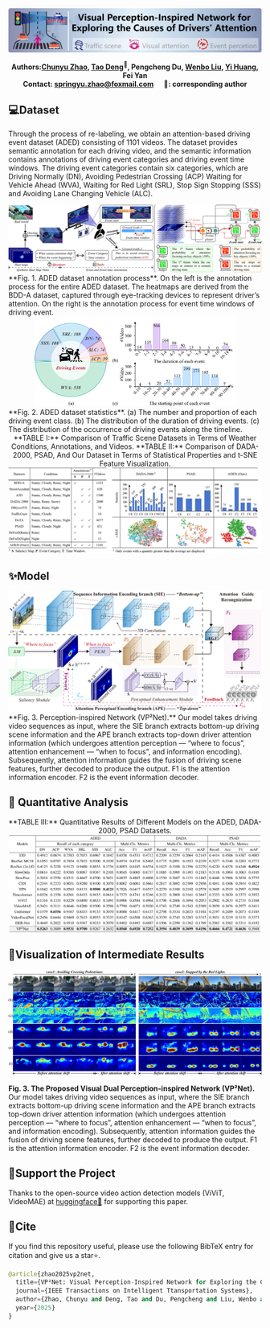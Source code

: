 <div align="center">

<img src="assert/logo.jpg" alt="logo"/>

<b>Authors:<a href="https://scholar.google.com/citations?user=IOeG3ygAAAAJ&hl=zh-CN" target="_blank">Chunyu Zhao</a>, 
<a href="https://scholar.google.com/citations?user=WQ2hfUYAAAAJ&hl=zh-CN" target="_blank">Tao Deng</a><sup>📧</sup>, 
Pengcheng Du, 
<a href="https://scholar.google.com/citations?user=evBOeoAAAAAJ&hl=zh-CN" target="_blank">Wenbo Liu</a>, 
<a href="https://scholar.google.com/citations?hl=zh-CN&user=q3kc2R8AAAAJ" target="_blank">Yi Huang</a>, 
Fei Yan
</b> 
<br>
<b>Contact: springyu.zhao@foxmail.com&nbsp;&nbsp;&nbsp;&nbsp;&nbsp;&nbsp;📧: corresponding author </b>

</div>

## 💻Dataset

Through the process of re-labeling, we obtain an attention-based driving event dataset (ADED) consisting of 1101 videos. The dataset provides semantic annotation for each driving video, and the semantic information contains annotations of driving event categories and driving event time windows. The driving event categories contain six categories, which are Driving Normally (DN), Avoiding Pedestrian Crossing (ACP) Waiting for Vehicle Ahead (WVA), Waiting for Red Light (SRL), Stop Sign Stopping (SSS) and Avoiding Lane Changing Vehicle (ALC).

<div align="center">

<img src="assert/dataset_make.jpg" alt="dataset_make"/>

</div>

<div align="left">
**Fig. 1. ADED dataset annotation process**. On the left is the annotation process for the entire ADED dataset. The heatmaps are derived from the BDD-A dataset, captured through eye-tracking devices to represent driver’s attention. On the right is the annotation process for event time windows of driving event.

</div>

<div align="center">

<img src="assert/dataset_show.jpg" alt="dataset_show" width="400" height="auto"/>

</div>

<div align="left">
**Fig. 2. ADED dataset statistics**. (a) The number and proportion of each driving event class. (b) The distribution of the duration of driving events. (c) The distribution of the occurrence of driving events along the timeline.

</div>

<div align="center">
**TABLE I:** Comparison of Traffic Scene Datasets in Terms of Weather Conditions, Annotations, and Videos. **TABLE II:** Comparison of DADA-2000, PSAD, And Our Dataset in Terms of Statistical Properties and t-SNE Feature Visualization.

</div>

<div align="center">

<img src="assert/dataset_compare1.jpg" alt="dataset_c"/>

</div>


## ✨Model

<div align="center">

<img src="assert/model.jpg" alt="model"/>

</div>


<div align="left">
**Fig. 3. Perception-inspired Network (VP²Net).** Our model takes driving video sequences as input, where the SIE branch extracts bottom-up driving scene information and the APE branch extracts top-down driver attention information (which undergoes attention perception — “where to focus”, attention enhancement — “when to focus”, and information encoding). Subsequently, attention information guides the fusion of driving scene features, further decoded to produce the output. F1 is the attention information encoder. F2 is the event information decoder.

</div>


## 🚀 Quantitative Analysis

<div align="center">
**TABLE III:** Quantitative Results of Different Models on the ADED, DADA-2000, PSAD Datasets.

</div>

<div align="center">

<img src="assert/compare.jpg" alt="compare"/>

</div>

## 🚀Visualization of Intermediate Results

<div align="center">

<img src="assert/feature.jpg" alt="feature"/>

</div>

<div align="left">

**Fig. 3. The Proposed Visual Dual Perception-inspired Network (VP²Net).** Our model takes driving video sequences as input, where the SIE branch extracts bottom-up driving scene information and the APE branch extracts top-down driver attention information (which undergoes attention perception — “where to focus”, attention enhancement — “when to focus”, and information encoding). Subsequently, attention information guides the fusion of driving scene features, further decoded to produce the output. F1 is the attention information encoder. F2 is the event information decoder.

</div>



## 💖Support the Project

Thanks to the open-source video action detection models (ViViT, VideoMAE) at [huggingface🤗][10]  for supporting this paper.

[10]: https://huggingface.curated.co/	"huggingface"

## 📄Cite

If you find this repository useful, please use the following BibTeX entry for citation  and give us a star⭐.

```python
@article{zhao2025vp2net, 
  title={VP²Net: Visual Perception-Inspired Network for Exploring the Causes of Drivers’ Attention Shift}, 
  journal={IEEE Transactions on Intelligent Ttansportation Systems}, 
  author={Zhao, Chunyu and Deng, Tao and Du, Pengcheng and Liu, Wenbo and Huang, Yi and Yan, Fei}, 
  year={2025}
}
```

